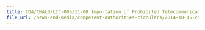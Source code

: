 ```yaml
---
title: IDA/CMALO/LIC-005/11-00 Importation of Prohibited Telecommunication Equipment 
file_url: /news-and-media/competent-authorities-circulars/2014-10-15-ca.pdf
---
```

